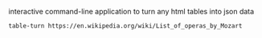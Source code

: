 interactive command-line application to turn any html tables into json data

```
table-turn https://en.wikipedia.org/wiki/List_of_operas_by_Mozart
```
